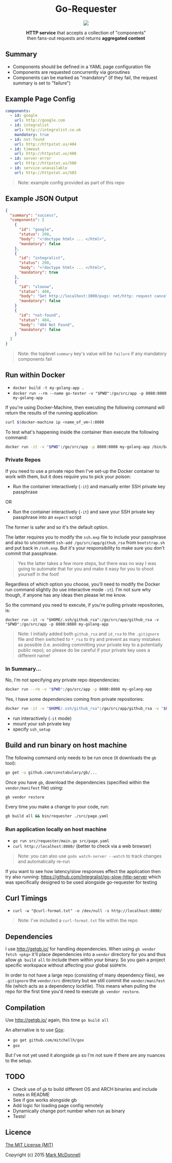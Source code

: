 <h1 align="center">Go-Requester</h1>

<p align="center">
  <img src="https://img.shields.io/badge/Completed-90%25-green.svg?style=flat-square">
</p>

<p align="center">
  <b>HTTP service</b> that accepts a collection of "components"<br>then fans-out requests and returns <b>aggregated content</b>
</p>

## Summary

- Components should be defined in a YAML page configuration file 
- Components are requested concurrently via goroutines
- Components can be marked as "mandatory" (if they fail, the request summary is set to "failure")

## Example Page Config

```yaml
components:
  - id: google
    url: http://google.com
  - id: integralist
    url: http://integralist.co.uk
    mandatory: true
  - id: not-found
    url: http://httpstat.us/404
  - id: timeout
    url: http://httpstat.us/408
  - id: server-error
    url: http://httpstat.us/500
  - id: service-unavailable
    url: http://httpstat.us/503
```

> Note: example config provided as part of this repo

## Example JSON Output

```json
{
  "summary": "success",
  "components": [
    {
      "id": "google",
      "status": 200,
      "body": "<!doctype html> ... </html>",
      "mandatory": false
    },
    {
      "id": "integralist",
      "status": 200,
      "body": "<!doctype html> ... </html>",
      "mandatory": true
    },
    {
      "id": "slooow",
      "status": 408,
      "body": "Get http://localhost:3000/pugs: net/http: request canceled (Client.Timeout exceeded while awaiting headers)",
      "mandatory": false
    }
    {
      "id": "not-found",
      "status": 404,
      "body": "404 Not Found",
      "mandatory": false
    }
  ]
}
```

> Note: the toplevel `summary` key's value will be `failure` if any mandatory components fail

## Run within Docker

- `docker build -t my-golang-app .`
- `docker run --rm --name go-tester -v "$PWD":/go/src/app -p 8080:8080 my-golang-app`

If you're using Docker-Machine, then executing the following command will return the results of the running application:

```bash
curl $(docker-machine ip <name_of_vm>):8080
```

To test what's happening inside the container then execute the following command:

```bash
docker run -it -v "$PWD":/go/src/app -p 8080:8080 my-golang-app /bin/bash
```

### Private Repos

If you need to use a private repo then I've set-up the Docker container to work with them, but it does require you to pick your poison:

- Run the container interactively (`-it`) and manually enter SSH private key passphrase

OR

- Run the container interactively (`-it`) and save your SSH private key passphrase into an `expect` script

The former is safer and so it's the default option.

The latter requires you to modify the `ssh.exp` file to include your passphrase and also to uncomment `ssh-add /go/src/app/github_rsa` from `bootstrap.sh` and put back in `/ssh.exp`. But it's your responsibility to make sure you don't commit that passphrase.

> Yes the latter takes a few more steps, but there was no way I was going to automate that for you and make it easy for you to shoot yourself in the foot!

Regardless of which option you choose, you'll need to modify the Docker run command slightly (to use interactive mode `-it`). I'm not sure why though, if anyone has any ideas then please let me know. 

So the command you need to execute, if you're pulling private repositories, is:

```
docker run -it -v "$HOME/.ssh/github_rsa":/go/src/app/github_rsa -v "$PWD":/go/src/app -p 8080:8080 my-golang-app
```

> Note: I initially added both `github_rsa` and `id_rsa` to the `.gitignore` file and then switched to `*_rsa` to try and prevent as many mistakes as possible (i.e. avoiding committing your private key to a potentially public repo); so please do be careful if your private key uses a different name!

### In Summary...

No, I'm not specifying any private repo dependencies:

```bash
docker run --rm -v "$PWD":/go/src/app -p 8080:8080 my-golang-app
```

Yes, I have some dependencies coming from private repositories:

```bash
docker run -it -v "$HOME/.ssh/github_rsa":/go/src/app/github_rsa -v "$PWD":/go/src/app -p 8080:8080 my-golang-app "ssh_setup"
```

- run interactively (`-it` mode)
- mount your ssh private key
- specify `ssh_setup`

## Build and run binary on host machine

The following command only needs to be run once (it downloads the `gb` tool):

```bash
go get -u github.com/constabulary/gb/...
```

Once you have `gb`, download the dependencies (specified within the `vendor/manifest` file) using: 

```bash
gb vendor restore
```

Every time you make a change to your code, run:

```bash
gb build all && bin/requester ./src/page.yaml
```

### Run application locally on host machine

- `go run src/requester/main.go src/page.yaml`
- `curl http://localhost:8080/` (better to check via a web browser)

> Note: you can also use `godo watch-server --watch` to track changes and automatically re-run

If you want to see how latency/slow responses effect the application then try also running: https://github.com/Integralist/go-slow-http-server which was specifically designed to be used alongside go-requester for testing

## Curl Timings

- `curl -w "@curl-format.txt" -o /dev/null -s http://localhost:8080/`

> Note: I've included a `curl-format.txt` file within the repo

## Dependencies

I use http://getgb.io/ for handling dependencies. When using `gb vendor fetch <pkg>` it'll place dependencies into a `vendor` directory for you and thus allow `gb build all` to include them within your binary. So you gain a project specific workspace without affecting your global `$GOPATH`.

In order to not have a large repo (consisting of many dependency files), we `.gitignore` the `vendor/src` directory but we still commit the `vendor/manifest` file (which acts as a dependency lockfile). This means when pulling the repo for the first time you'd need to execute `gb vendor restore`.

## Compilation

Use http://getgb.io/ again, this time `go build all`

An alternative is to use [Gox](https://github.com/mitchellh/gox):

- `go get github.com/mitchellh/gox`
- `gox`

But I've not yet used it alongside `gb` so I'm not sure if there are any nuances to the setup.

## TODO

- Check use of `gb` to build different OS and ARCH binaries and include notes in README
- See if gox works alongside gb
- Add logic for loading page config remotely
- Dynamically change port number when run as binary
- Tests!

## Licence

[The MIT License (MIT)](http://opensource.org/licenses/MIT)

Copyright (c) 2015 [Mark McDonnell](http://twitter.com/integralist)
